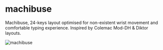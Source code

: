 # machibuse

Machibuse, 24-keys layout optimised for non-existent wrist movement and comfortable typing experience. Inspired by Colemac Mod-DH & Diktor layouts.

![machibuse](https://github.com/a125x/machibuse/assets/91656458/2f4b1100-f30c-4e6b-886b-8df09f6c44a8)
